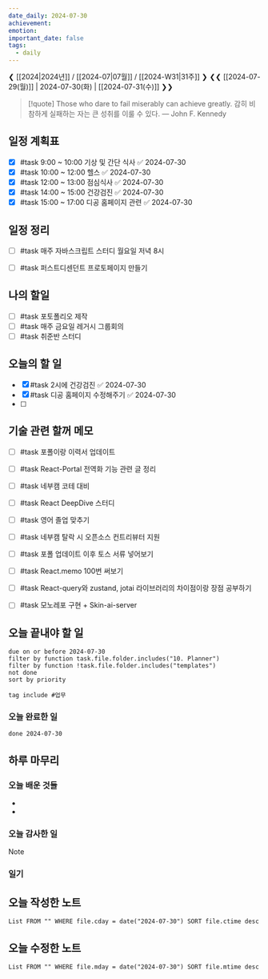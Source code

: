 ```yaml
---
date_daily: 2024-07-30
achievement: 
emotion: 
important_date: false
tags:
  - daily
---
```

❮ [[2024|2024년]] / [[2024-07|07월]] / [[2024-W31|31주]] ❯
❮❮ [[2024-07-29(월)]] | 2024-07-30(화) | [[2024-07-31(수)]] ❯❯

> [!quote] Those who dare to fail miserably can achieve greatly.
> 감히 비참하게 실패하는 자는 큰 성취를 이룰 수 있다.
> — John F. Kennedy

## 일정 계획표


- [x] #task 9:00 ~ 10:00 기상 및 간단 식사 ✅ 2024-07-30
- [x] #task 10:00 ~ 12:00 헬스 ✅ 2024-07-30
- [x] #task 12:00 ~ 13:00 점심식사 ✅ 2024-07-30
- [x] #task 14:00 ~ 15:00 건강검진 ✅ 2024-07-30
- [x] #task 15:00 ~ 17:00 디공 홈페이지 관련 ✅ 2024-07-30

## 일정 정리
- [ ] #task 매주 자바스크립트 스터디 월요일 저녁 8시
- [ ] #task 퍼스트디센던트 프로토페이지 만들기


 ## 나의 할일

- [ ] #task 포토폴리오 제작
- [ ] #task 매주 금요일 레거시 그룹회의
- [ ] #task 취준반 스터디

## 오늘의 할 일
- [x] #task 2시에 건강검진 ✅ 2024-07-30
- [x] #task 디공 홈페이지 수정해주기 ✅ 2024-07-30
- [ ] 

## 기술 관련 할꺼 메모

- [ ] #task 포폴이랑 이력서 업데이트
- [ ] #task React-Portal 전역화 기능 관련 글 정리
- [ ] #task 네부캠 코테 대비
- [ ] #task React DeepDive 스터디
- [ ] #task 영어 졸업 맞추기
- [ ] #task 네부캠 탈락 시 오픈소스 컨트리뷰터 지원
- [ ] #task 포폴 업데이트 이후 토스 서류 넣어보기
- [ ] #task React.memo 100번 써보기
- [ ] #task React-query와 zustand, jotai 라이브러리의 차이점이랑 장점 공부하기
- [ ] #task 모노레포 구현 + Skin-ai-server


## 오늘 끝내야 할 일
```tasks
due on or before 2024-07-30
filter by function task.file.folder.includes("10. Planner")
filter by function !task.file.folder.includes("templates")
not done
sort by priority
```
```tasks
tag include #업무 
```


### 오늘 완료한 일
```tasks
done 2024-07-30
```

## 하루 마무리
### 오늘 배운 것들
- 
- 
### 오늘 감사한 일
>[!note]
>
### 일기

## 오늘 작성한 노트
```dataview
List FROM "" WHERE file.cday = date("2024-07-30") SORT file.ctime desc

```

## 오늘 수정한 노트
```dataview
List FROM "" WHERE file.mday = date("2024-07-30") SORT file.mtime desc


```